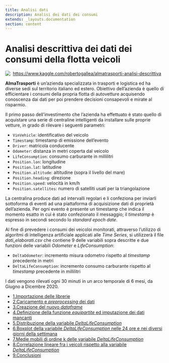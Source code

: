 ```yaml
---
title: Analisi dati
description: Analisi dei dati dei consumi
extends: _layouts.documentation
section: content
---
```


# **Analisi descrittiva dei dati dei consumi della flotta veicoli**

<img style="float: left; margin:auto; margin-right: 8px;" src="/assets/img/kaggle_32x32.png"><a href="https://www.kaggle.com/robertogallea/almatrasporti-analisi-descrittiva" target="_blank">https://www.kaggle.com/robertogallea/almatrasporti-analisi-descrittiva</a>

**AlmaTrasporti** è un’azienda specializzata in trasporti e logistica ed ha diverse sedi sul territorio italiano ed estero. Obiettivo dell’azienda è quello di efficientare i consumi della propria flotta di autovetture acquisendo conoscenza dai dati per poi prendere decisioni consapevoli e mirate al risparmio.

Il primo passo dell’investimento che l’azienda ha effettuato è stato quello di acquistare una serie di centraline intelligenti da installare sulle proprie vetture, in grado di rilevare i seguenti parametri:


*   `VinVehicle`: identificativo del veicolo
*   `Timestamp`: timestamp di emissione dell’evento
*   `Driver`: matricola conducente
*   `Odometer`: distanza in metri coperta dal veicolo
*   `LifeConsumption`: consumo carburante in millilitri
*   `Position.lon`: longitudine
*   `Position.lat`: latitudine
*   `Position.altitude`: altitudine (sopra il livello del mare)
*   `Position.heading`: direzione
*   `Position.speed`: velocità in km/h
*   `Position.satellites`: numero di satelliti usati per la triangolazione


La centralina produce dati ad intervalli regolari e li confeziona per inviarli sottoforma di eventi ad una piattaforma di acquisizione dati di proprietà dell’azienda. Per ogni evento è presente un timestamp che indica il momento esatto in cui è stato confezionato il messaggio; il *timestamp* è espresso in secondi secondo lo *standard epoch date*.

Al fine di prevedere i consumi dei veicoloi monitorati, attraverso l’utilizzo di algoritmi di intelligenza artificiale applicati alle
*Time Series*, si utilizzerà il file *dati_elaborati.csv* che contiene 9 delle variabili sopra descritte e due funzioni delle variabili *Odometer* e *LifeConsumption*:


*   `DeltaOdometer`: incremento misura odometro rispetto al *timestamp* precedente in metri
*   `DeltaLifeConsumption`: incremento consumo carburante rispetto al *timestamp* precedente in millilitri

I dati vengono rilevati ogni 30 minuti in un arco temporale di 6 mesi, da Giugno a Dicembre 2020. 

* [1.Importazione delle librerie](#1) <br>
* [2.Caricamento e *preprocessing* dei dati](#2) <br>
* [3.Creazione del nuovo *dataframe*](#3) <br>
* [4.Definizione della funzione *equipartite* ed imputazione dei dati mancanti](#4) <br>
* [5.Distribuzione della variabile *DeltaLifeConsumption*](#5)<br>
* [6.Boxplot della variabile *DeltaLifeConsumption* nelle 24 ore e nei diversi giorni della settimana](#6)<br>
* [7.Medie mobili di ordine k delle variabile *DeltaLifeConsumption*](#7)<br>
* [8.Correlazione lineare fra i veicoli rispetto alla variabile *DeltaLifeConsumption*](#8)<br>
* [9.Conclusioni](#9)<br>